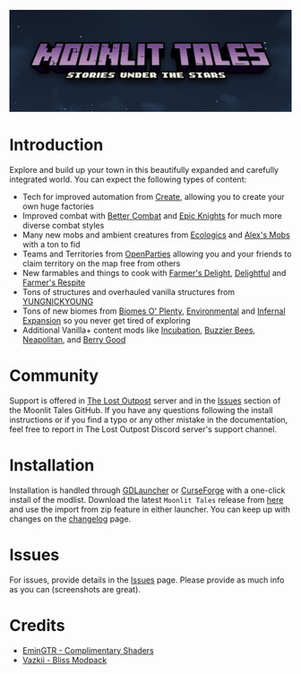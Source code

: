 <a href="https://github.com/Lost-Outpost/moonlit-tales/blob/main/README.md"><img src="images/banner.jpg" target="_blank"></a>

# Introduction

Explore and build up your town in this beautifully expanded and carefully integrated world. You can expect the following types of content:

- Tech for improved automation from [Create](https://www.curseforge.com/minecraft/mc-mods/create), allowing you to create your own huge factories
- Improved combat with [Better Combat](https://www.curseforge.com/minecraft/mc-mods/better-combat-by-daedelus) and [Epic Knights](https://www.curseforge.com/minecraft/mc-mods/epic-knights-armor-and-weapons) for much more diverse combat styles
- Many new mobs and ambient creatures from [Ecologics](https://www.curseforge.com/minecraft/mc-mods/ecologics) and [Alex's Mobs](https://www.curseforge.com/minecraft/mc-mods/alexs-mobs) with a ton to fid
- Teams and Territories from [OpenParties](https://www.curseforge.com/minecraft/mc-mods/open-parties-and-claims) allowing you and your friends to claim territory on the map free from others
- New farmables and things to cook with [Farmer's Delight](https://www.curseforge.com/minecraft/mc-mods/farmers-delight), [Delightful](https://www.curseforge.com/minecraft/mc-mods/delightful) and [Farmer's Respite](https://www.curseforge.com/minecraft/mc-mods/farmers-respite)
- Tons of structures and overhauled vanilla structures from [YUNGNICKYOUNG](https://www.curseforge.com/members/yungnickyoung/projects)
- Tons of new biomes from [Biomes O' Plenty](https://www.curseforge.com/minecraft/mc-mods/biomes-o-plenty), [Environmental](https://www.curseforge.com/minecraft/mc-mods/environmental) and [Infernal Expansion](https://www.curseforge.com/minecraft/mc-mods/infernal-expansion) so you never get tired of exploring
- Additional Vanilla+ content mods like [Incubation](https://www.curseforge.com/minecraft/mc-mods/incubation), [Buzzier Bees](https://www.curseforge.com/minecraft/mc-mods/buzzier-bees), [Neapolitan](https://www.curseforge.com/minecraft/mc-mods/neapolitan), and [Berry Good](https://www.curseforge.com/minecraft/mc-mods/berry-good)

# Community

Support is offered in [The Lost Outpost](https://discord.gg/WF66mMu) server and in the [Issues](https://github.com/Lost-Outpost/moonlit-tales/issues) section of the Moonlit Tales GitHub. If you have any questions following the install instructions or if you find a typo or any other mistake in the documentation, feel free to report in The Lost Outpost Discord server's support channel.

# Installation

Installation is handled through [GDLauncher](https://gdlauncher.com/) or [CurseForge](https://download.curseforge.com/) with a one-click install of the modlist. Download the latest `Moonlit Tales` release from [here](https://www.curseforge.com/minecraft/modpacks/moonlit-tales/files) and use the import from zip feature in either launcher. You can keep up with changes on the [changelog](https://github.com/Lost-Outpost/moonlit-tales/blob/main/CHANGELOG.md) page.

# Issues

For issues, provide details in the [Issues](https://github.com/Lost-Outpost/moonlit-tales/issues) page. Please provide as much info as you can (screenshots are great).

# Credits
- [EminGTR - Complimentary Shaders](https://www.complementary.dev/)
- [Vazkii - Bliss Modpack](https://www.curseforge.com/minecraft/modpacks/bliss)


